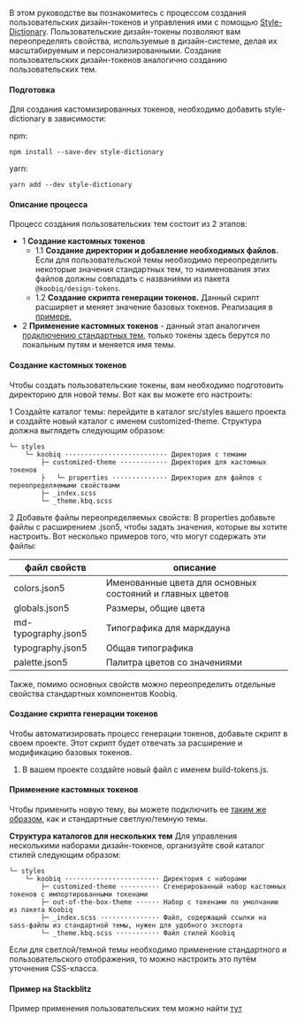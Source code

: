 В этом руководстве вы познакомитесь с процессом создания пользовательских дизайн-токенов и управления ими с помощью [Style-Dictionary](https://amzn.github.io/style-dictionary/#/architecture). Пользовательские дизайн-токены позволяют вам переопределять свойства, используемые в дизайн-системе, делая их масштабируемым и персонализированными. Создание пользовательских дизайн-токенов аналогично созданию пользовательских тем.

#### Подготовка

Для создания кастомизированных токенов, необходимо добавить style-dictionary в зависимости:

npm:

```shell
npm install --save-dev style-dictionary
```

yarn:

```shell
yarn add --dev style-dictionary
```

#### Описание процесса

Процесс создания пользовательских тем состоит из 2 этапов:

-   1 **Создание кастомных токенов**
    -   1.1 **Создание директории и добавление необходимых файлов.** Если для пользовательской темы необходимо переопределить некоторые значения стандартных тем, то наименования этих файлов должны совпадать с названиями из пакета `@koobiq/design-tokens`.
    -   1.2 **Создание скрипта генерации токенов.** Данный скрипт расширяет и меняет значение базовых токенов. Реализация в [примере.](#пример-на-stackblitz)
-   2 **Применение кастомных токенов** - данный этап аналогичен [подключению стандартных тем](#подключение-стандартных-тем), только токены здесь берутся по локальным путям и меняется имя темы.

#### Создание кастомных токенов

Чтобы создать пользовательские токены, вам необходимо подготовить директорию для новой темы. Вот как вы можете его настроить:

1 Создайте каталог темы: перейдите в каталог src/styles вашего проекта и создайте новый каталог с именем customized-theme. Структура должна выглядеть следующим образом:

```
└─ styles
    └─ koobiq ·························· Директория с темами
        ├─ customized-theme ············ Директория для кастомных токенов
        ├   └─ properties ·············· Директория для файлов с переопределяемыми свойствами
        ├─ _index.scss
        └─ _theme.kbq.scss
```

2 Добавьте файлы переопределяемых свойств: В properties добавьте файлы с расширением .json5, чтобы задать значения, которые вы хотите настроить.
Вот несколько примеров того, что могут содержать эти файлы:

| файл свойств        | описание                                                  |
| ------------------- | --------------------------------------------------------- |
| colors.json5        | Именованные цвета для основных состояний и главных цветов |
| globals.json5       | Размеры, общие цвета                                      |
| md-typography.json5 | Типографика для маркдауна                                 |
| typography.json5    | Общая типографика                                         |
| palette.json5       | Палитра цветов со значениями                              |

Также, помимо основных свойств можно переопределить отдельные свойства стандартных компонентов Koobiq.

#### Создание скрипта генерации токенов

Чтобы автоматизировать процесс генерации токенов, добавьте скрипт в своем проекте. Этот скрипт будет отвечать за расширение и модификацию базовых токенов.

1. В вашем проекте создайте новый файл с именем build-tokens.js.

#### Применение кастомных токенов

Чтобы применить новую тему, вы можете подключить ее [таким же образом](#подключение-стандартных-тем), как и стандартные светлую/темную темы.

**Структура каталогов для нескольких тем**
Для управления несколькими наборами дизайн-токенов, организуйте свой каталог стилей следующим образом:

```
└─ styles
    └─ koobiq ························ Директория с наборами
        ├─ customized-theme ·········· Сгенерированный набор кастомных токенов с импортированными токенами
        ├─ out-of-the-box-theme ······ Набор с токенами по умолчанию из пакета Koobiq
        ├─ _index.scss ··············· Файл, содержащий ссылки на sass-файлы из стандартной темы, нужен для удобного экспорта
        └─ _theme.kbq.scss ··········· Файл стилей Koobiq
```

Если для светлой/темной темы необходимо применение стандартного и пользовательского отображения, то можно настроить это путём уточнения CSS-класса.

#### Пример на Stackblitz

Пример применения пользовательских тем можно найти [тут](https://stackblitz.com/edit/vaffk1-exk57x?file=src%2Fapp%2Fapp.component.html)
